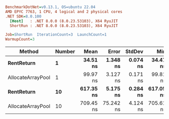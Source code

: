 ``` ini

BenchmarkDotNet=v0.13.1, OS=ubuntu 22.04
AMD EPYC 7763, 1 CPU, 4 logical and 2 physical cores
.NET SDK=8.0.100
  [Host]   : .NET 8.0.0 (8.0.23.53103), X64 RyuJIT
  ShortRun : .NET 8.0.0 (8.0.23.53103), X64 RyuJIT

Job=ShortRun  IterationCount=3  LaunchCount=1  
WarmupCount=3  

```
|            Method | Number |      Mean |     Error |   StdDev |       Min |       Max | Allocated |
|------------------ |------- |----------:|----------:|---------:|----------:|----------:|----------:|
|        **RentReturn** |      **1** |  **34.51 ns** |  **1.348 ns** | **0.074 ns** |  **34.47 ns** |  **34.60 ns** |         **-** |
| AllocateArrayPool |      1 |  99.97 ns |  3.127 ns | 0.171 ns |  99.81 ns | 100.15 ns |         - |
|        **RentReturn** |     **10** | **617.35 ns** |  **5.175 ns** | **0.284 ns** | **617.05 ns** | **617.61 ns** |         **-** |
| AllocateArrayPool |     10 | 709.45 ns | 75.242 ns | 4.124 ns | 705.61 ns | 713.81 ns |         - |
